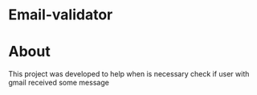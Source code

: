 # Email-validator

<h1>About</h1>

This project was developed to help when is necessary check if user with gmail received some message
